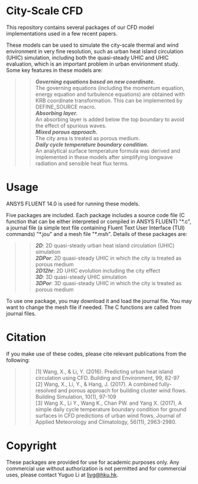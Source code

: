 City-Scale CFD
===
This repository contains several packages of our CFD model implementations used in a few recent papers.

These models can be used to simulate the city-scale thermal and wind environment in very fine resolution, such as urban heat island circulation (UHIC) simulation, including both the quasi-steady UHIC and UHIC evaluation, which is an important problem in urban envirionment study. Some key features in these models are:
>>***Governing equations based on new coordinate.***<br>
The governing equations (including the momentum equation, energy equation and turbulence equations) are obtained with KRB coordinate transformation. This can be implemented by DEFINE_SOURCE macro.<br>
>>***Absorbing layer.***<br>
An absorbing layer is added below the top boundary to avoid the effect of spurious waves.<br>
>>***Mixed porous approach.***<br>
The city area is treated as porous medium.<br>
>>***Daily cycle temperature boundary condition.***<br>
An analytical surface temperature formula was derived and implemented in these models after simplifying longwave radiation and sensible heat flux terms.

Usage
===
ANSYS FLUENT 14.0 is used for running these models.

Five packages are included. Each package includes a source code file (C function that can be either interpreted or compiled in ANSYS FLUENT) "\*.c", a journal file (a simple text file containing Fluent Text User Interface (TUI) commands) "\*.jou" and a mesh file "\*.msh". Details of these packages are:<br>
>>***2D***:     2D quasi-steady urban heat island circulation (UHIC) simulation<br>
>>***2DPor***:  2D quasi-steady UHIC in which the city is treated as porous medium<br>
>>***2D12hr***: 2D UHIC evolution including the city effect<br>
>>***3D***:     3D quasi-steady UHIC simulation<br>
>>***3DPor***:  3D quasi-steady UHIC in which the city is treated as porous medium

To use one package, you may download it and load the journal file. You may want to change the mesh file if needed. The C functions are called from journal files.  

Citation
===
If you make use of these codes, please cite relevant publications from the following:

  >>[1] Wang, X., & Li, Y. (2016). Predicting urban heat island circulation using CFD. Building and Environment, 99, 82-97<br>
  >>[2] Wang, X., Li, Y., & Hang, J. (2017). A combined fully-resolved and porous approach for building cluster wind flows. Building Simulation, 10(1), 97-109<br>
  >>[3] Wang X., Li Y., Wang K., Chan PW. and Yang X. (2017), A simple daily cycle temperature boundary condition for ground surfaces in CFD predictions of urban wind flows, Journal of Applied Meteorology and Climatology, 56(11), 2963-2980.

Copyright
===
These packages are provided for use for academic purposes only. Any commercial use without authorization is not permitted and for commercial uses, please contact Yuguo Li at liyg@hku.hk.
